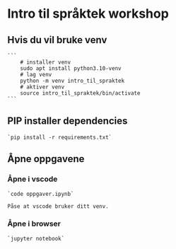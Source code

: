 # Intro til språktek workshop 

## Hvis du vil bruke venv
	```
		# installer venv
		sudo apt install python3.10-venv
		# lag venv
		python -m venv intro_til_spraktek
		# aktiver venv
		source intro_til_spraktek/bin/activate
	```
## PIP installer dependencies
	`pip install -r requirements.txt`
	
## Åpne oppgavene

### Åpne i vscode
	`code oppgaver.ipynb`
	
	Påse at vscode bruker ditt venv.
	
### Åpne i browser
	`jupyter notebook`
	
	
